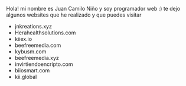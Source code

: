 Hola! mi nombre es Juan Camilo Niño y soy programador web :)
te dejo algunos websites que he realizado y que puedes visitar

- jnkreations.xyz
- Herahealthsolutions.com 
- kiiex.io 
- beefreemedia.com
- kybusm.com
- beefreemedia.xyz
- invirtiendoencripto.com
- biiosmart.com
- kii.global
